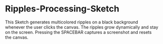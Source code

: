 # Ripples-Processing-Sketch
This Sketch generates multicolored ripples on a black background whenever the user clicks the canvas. The ripples grow dynamically and stay on the screen. Pressing the SPACEBAR captures a screenshot and resets the canvas.

